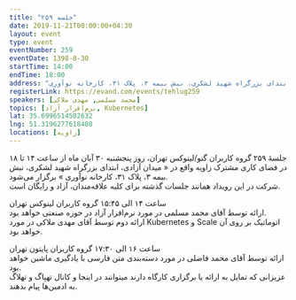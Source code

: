 ```yaml
---
title: "جلسه ۲۵۹"
date: 2019-11-21T00:00:00+04:30
layout: event
type: event
eventNumber: 259
eventDate: 1398-8-30
startTime: 14:00
endTime: 18:00
address: "میدان آزادی، ابتدای بزرگراه شهید لشکری، نبش بیمه ۳، پلاک ۳۱، کارخانه نوآوری"
registerLink: https://evand.com/events/tehlug259
speakers: [محمد مسلمی, مهدی ملاکی]
topics: [نرم‌افزار آزاد, Kubernetes]
lat: 35.6996514502632
lng: 51.3196277618408
locations: [زاویه]
---
```

جلسهٔ ۲۵۹ گروه کاربران گنو/لینوکس تهران، روز پنجشنبه ۳۰ آبان ماه از ساعت ۱۴ تا ۱۸ در فضای کاری مشترک زاویه واقع در « میدان آزادی، ابتدای بزرگراه شهید لشکری، نبش بیمه ۳، پلاک ۳۱، کارخانه نوآوری » برگزار می‌شود.  
شرکت در این رویداد همانند جلسات گذشته برای کلیه علاقه‌مندان، آزاد و رایگان است.

ساعت ۱۴ الی ۱۵:۴۵ گروه کاربران لینوکس تهران  
ارائه توسط آقای محمد مسلمی در مورد نرم‌افزار آزاد در حوزه صنعتی خواهد بود.  
ارائه دوم توسط آقای مهدی ملاکی در مورد Kubernetes و Scale اتوماتیک بر روی آن خواهد بود.

ساعت ۱۶ الی ۱۷:۳۰ گروه کاربران پایتون تهران  
ارائه توسط آقای محمد فاضلی در مورد دسته‌بندی متن فارسی با یادگیری ماشین خواهد بود.  
عزیزانی که تمایل به ارائه یا برگزاری کارگاه دارند میتوانند در اینجا و کانال تهپاگ و تهلاگ به ادمین‌ها پیام بدهند.